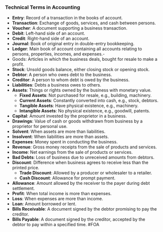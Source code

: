 ### Technical Terms in Accounting

- **Entry**: Record of a transaction in the books of account.
- **Transaction**: Exchange of goods, services, and cash between persons.
- **Voucher**: A document supporting a business transaction.
- **Debit**: Left-hand side of an account.
- **Credit**: Right-hand side of an account.
- **Journal**: Book of original entry in double-entry bookkeeping.
- **Ledger**: Main book of account containing all accounts relating to persons, properties, incomes, and expenses.-
- Goods: Articles in which the business deals, bought for resale to make a profit.
- **Stock**: Unsold goods balance, either closing stock or opening stock.
- **Debtor**: A person who owes debt to the business.
- **Creditor**: A person to whom debt is owed by the business.
- **Liabilities**: Debts a business owes to others.
- **Assets**: Things or rights owned by the business with monetary value.
    - **Fixed Assets**: Not purchased for resale, e.g., building, machinery.
    - **Current Assets**: Constantly converted into cash, e.g., stock, debtors.
    - **Tangible Assets**: Have physical existence, e.g., machinery.
    - **Intangible Assets**: No physical existence, e.g., goodwill, patents.
- **Capital**: Amount invested by the proprietor in a business.
- **Drawings**: Value of cash or goods withdrawn from business by a proprietor for personal use.
- **Solvent**: When assets are more than liabilities.
- **Insolvent**: When liabilities are more than assets.
- **Expenses**: Money spent in conducting the business.
- **Revenue**: Gross money receipts from the sale of products and services.
- **Income**: Net earnings from the sale of products or services.
- **Bad Debts**: Loss of business due to unreceived amounts from debtors.
- **Discount**: Difference when business agrees to receive less than the printed price.
    - **Trade Discount**: Allowed by a producer or wholesaler to a retailer.
    - **Cash Discount**: Allowance for prompt payment.
- **Allowance**: Amount allowed by the receiver to the payer during debt settlement.
- **Profit**: When total income is more than expenses.
- **Loss**: When expenses are more than income.
- **Loan**: Amount borrowed or lent.
- **Bills Receivable**: A document signed by the debtor promising to pay the creditor.
- **Bills Payable**: A document signed by the creditor, accepted by the debtor to pay within a specified time.
#FOA